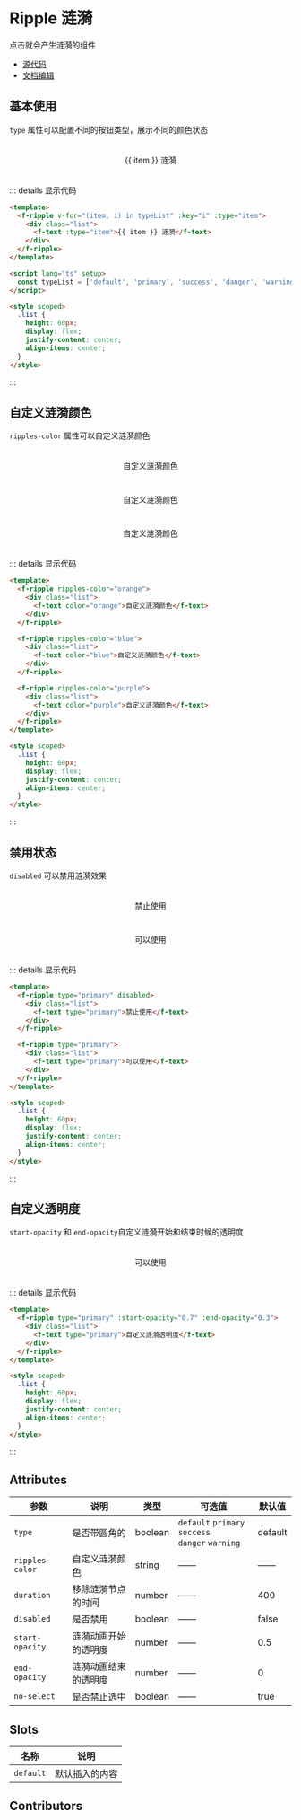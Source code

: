# Ripple 涟漪

点击就会产生涟漪的组件

- [源代码](https://github.com/FightingDesign/fighting-design/tree/master/packages/fighting-design/ripple)
- [文档编辑](https://github.com/FightingDesign/fighting-design/blob/master/docs/docs/components/ripple.md)

## 基本使用

`type` 属性可以配置不同的按钮类型，展示不同的颜色状态

<f-ripple v-for="(item, i) in typeList" :key="i" :type="item">
  <div class="list">
    <f-text :type="item">{{ item }} 涟漪</f-text>
  </div>
</f-ripple>

::: details 显示代码

```html
<template>
  <f-ripple v-for="(item, i) in typeList" :key="i" :type="item">
    <div class="list">
      <f-text :type="item">{{ item }} 涟漪</f-text>
    </div>
  </f-ripple>
</template>

<script lang="ts" setup>
  const typeList = ['default', 'primary', 'success', 'danger', 'warning']
</script>

<style scoped>
  .list {
    height: 60px;
    display: flex;
    justify-content: center;
    align-items: center;
  }
</style>
```

:::

## 自定义涟漪颜色

`ripples-color` 属性可以自定义涟漪颜色

<f-ripple ripples-color="orange">
  <div class="list">
    <f-text color="orange">自定义涟漪颜色</f-text>
  </div>
</f-ripple>

<f-ripple ripples-color="blue">
  <div class="list">
    <f-text color="blue">自定义涟漪颜色</f-text>
  </div>
</f-ripple>

<f-ripple ripples-color="purple">
  <div class="list">
    <f-text color="purple">自定义涟漪颜色</f-text>
  </div>
</f-ripple>

::: details 显示代码

```html
<template>
  <f-ripple ripples-color="orange">
    <div class="list">
      <f-text color="orange">自定义涟漪颜色</f-text>
    </div>
  </f-ripple>

  <f-ripple ripples-color="blue">
    <div class="list">
      <f-text color="blue">自定义涟漪颜色</f-text>
    </div>
  </f-ripple>

  <f-ripple ripples-color="purple">
    <div class="list">
      <f-text color="purple">自定义涟漪颜色</f-text>
    </div>
  </f-ripple>
</template>

<style scoped>
  .list {
    height: 60px;
    display: flex;
    justify-content: center;
    align-items: center;
  }
</style>
```

:::

## 禁用状态

`disabled` 可以禁用涟漪效果

<f-ripple type="primary" disabled>
  <div class="list">
    <f-text type="primary">禁止使用</f-text>
  </div>
</f-ripple>

<f-ripple type="primary">
  <div class="list">
    <f-text type="primary">可以使用</f-text>
  </div>
</f-ripple>

::: details 显示代码

```html
<template>
  <f-ripple type="primary" disabled>
    <div class="list">
      <f-text type="primary">禁止使用</f-text>
    </div>
  </f-ripple>

  <f-ripple type="primary">
    <div class="list">
      <f-text type="primary">可以使用</f-text>
    </div>
  </f-ripple>
</template>

<style scoped>
  .list {
    height: 60px;
    display: flex;
    justify-content: center;
    align-items: center;
  }
</style>
```

:::

## 自定义透明度

`start-opacity` 和 `end-opacity`自定义涟漪开始和结束时候的透明度

<f-ripple type="primary" :start-opacity="0.7" :end-opacity="0.3">
  <div class="list">
    <f-text type="primary">可以使用</f-text>
  </div>
</f-ripple>

::: details 显示代码

```html
<template>
  <f-ripple type="primary" :start-opacity="0.7" :end-opacity="0.3">
    <div class="list">
      <f-text type="primary">自定义涟漪透明度</f-text>
    </div>
  </f-ripple>
</template>

<style scoped>
  .list {
    height: 60px;
    display: flex;
    justify-content: center;
    align-items: center;
  }
</style>
```

:::

## Attributes

| 参数            | 说明                 | 类型    | 可选值                                                  | 默认值  |
| --------------- | -------------------- | ------- | ------------------------------------------------------- | ------- |
| `type`          | 是否带圆角的         | boolean | `default` `primary` `success` <br /> `danger` `warning` | default |
| `ripples-color` | 自定义涟漪颜色       | string  | ——                                                      | ——      |
| `duration`      | 移除涟漪节点的时间   | number  | ——                                                      | 400     |
| `disabled`      | 是否禁用             | boolean | ——                                                      | false   |
| `start-opacity` | 涟漪动画开始的透明度 | number  | ——                                                      | 0.5     |
| `end-opacity`   | 涟漪动画结束的透明度 | number  | ——                                                      | 0       |
| `no-select`     | 是否禁止选中         | boolean | ——                                                      | true    |

## Slots

| 名称      | 说明           |
| --------- | -------------- |
| `default` | 默认插入的内容 |

## Contributors

<a href="https://github.com/Tyh2001" target="_blank">
  <f-avatar round src="https://avatars.githubusercontent.com/u/73180970?v=4" />
</a>

<style scoped>
  .list {
    height: 60px;
    display: flex;
    justify-content: center;
    align-items: center;
  }
</style>

<script lang="ts" setup>
  const typeList = ['default', 'primary', 'success', 'danger', 'warning']
</script>
